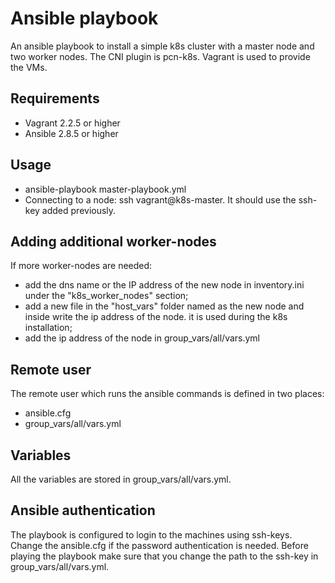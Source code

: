 # Ansible playbook
An ansible playbook to install a simple k8s cluster with a master node and two worker nodes. The CNI plugin is pcn-k8s. Vagrant is used to provide the VMs.

## Requirements
 * Vagrant 2.2.5 or higher
 * Ansible 2.8.5 or higher

## Usage
 * ansible-playbook master-playbook.yml
 * Connecting to a node: ssh vagrant@k8s-master. It should use the ssh-key added previously. 

## Adding additional worker-nodes
If more worker-nodes are needed:
* add the dns name or the IP address of the new node in inventory.ini under the "k8s_worker_nodes" section;
* add a new file in the "host_vars" folder named as the new node and inside write the ip address of the node. it is used during the k8s installation;
* add the ip address of the node in group_vars/all/vars.yml

## Remote user 
The remote user which runs the ansible commands is defined in two places:
* ansible.cfg
* group_vars/all/vars.yml

## Variables
All the variables are stored in group_vars/all/vars.yml.

## Ansible authentication
The playbook is configured to login to the machines using ssh-keys. Change the ansible.cfg if the password authentication is needed.
Before playing the playbook make sure that you change the path to the ssh-key in group_vars/all/vars.yml.
